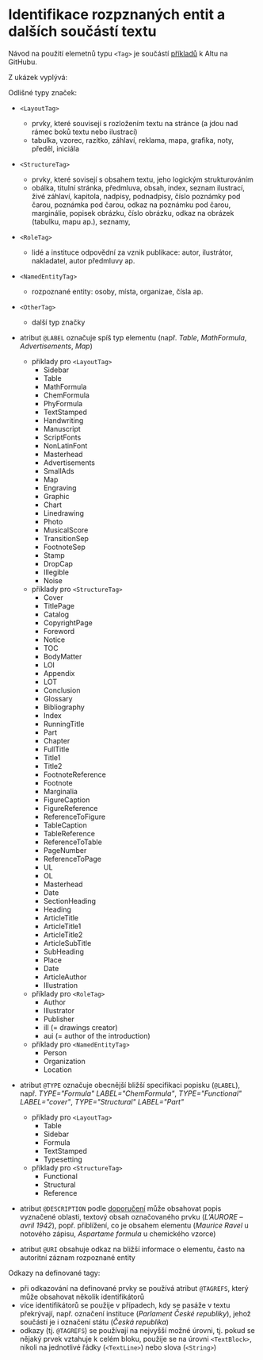 # Identifikace rozpznaných entit a dalších součástí textu

Návod na použití elemetnů typu `<Tag>` je součástí [příkladů](https://altoxml.github.io/documentation/use-cases/tags/ALTO_tags_usecases.html) k Altu na GitHubu.

Z ukázek vyplývá:

Odlišné typy značek:

- `<LayoutTag>`
  - prvky, které souvisejí s rozložením textu na stránce (a jdou nad rámec boků textu nebo ilustrací)
  - tabulka, vzorec, razítko, záhlaví, reklama, mapa, grafika, noty, předěl, iniciála    
- `<StructureTag>`
  - prvky, které sovisejí s obsahem textu, jeho logickým strukturováním
  - obálka, titulní stránka, předmluva, obsah, index, seznam ilustrací, živé záhlaví, kapitola, nadpisy, podnadpisy, číslo poznámky pod čarou, poznámka pod čarou, odkaz na poznámku pod čarou, marginálie, popisek obrázku, číslo obrázku, odkaz na obrázek (tabulku, mapu ap.), seznamy, 
- `<RoleTag>`
  - lidé a instituce odpovědní za vznik publikace: autor, ilustrátor, nakladatel, autor předmluvy ap. 
- `<NamedEntityTag>`
  - rozpoznané entity: osoby, místa, organizae, čísla ap. 
- `<OtherTag>`
  - další typ značky

- atribut `@LABEL` označuje spíš typ elementu (např. *Table*, *MathFormula*, *Advertisements*, *Map*)
  - příklady pro `<LayoutTag>`
    - Sidebar
    - Table
    - MathFormula
    - ChemFormula
    - PhyFormula
    - TextStamped
    - Handwriting
    - Manuscript
    - ScriptFonts
    - NonLatinFont
    - Masterhead
    - Advertisements
    - SmallAds
    - Map
    - Engraving
    - Graphic
    - Chart
    - Linedrawing
    - Photo
    - MusicalScore
    - TransitionSep
    - FootnoteSep
    - Stamp
    - DropCap
    - Illegible
    - Noise    
  - příklady pro `<StructureTag>`
    - Cover
    - TitlePage
    - Catalog
    - CopyrightPage
    - Foreword
    - Notice
    - TOC
    - BodyMatter
    - LOI
    - Appendix
    - LOT
    - Conclusion
    - Glossary
    - Bibliography
    - Index
    - RunningTitle
    - Part
    - Chapter
    - FullTitle
    - Title1
    - Title2
    - FootnoteReference
    - Footnote
    - Marginalia
    - FigureCaption
    - FigureReference
    - ReferenceToFigure
    - TableCaption
    - TableReference
    - ReferenceToTable
    - PageNumber
    - ReferenceToPage
    - UL
    - OL
    - Masterhead
    - Date
    - SectionHeading
    - Heading
    - ArticleTitle
    - ArticleTitle1
    - ArticleTitle2
    - ArticleSubTitle
    - SubHeading
    - Place
    - Date
    - ArticleAuthor
    - Illustration
  - příklady pro `<RoleTag>`
    - Author
    - Illustrator
    - Publisher
    - ill (= drawings creator)
    -  aui (= author of the introduction)
  - příklady pro `<NamedEntityTag>`
    - Person
    - Organization
    - Location    
- atribut `@TYPE` označuje obecnější bližší specifikaci popisku (`@LABEL`), např. *TYPE="Formula" LABEL="ChemFormula"*, *TYPE="Functional" LABEL="cover"*, *TYPE="Structural" LABEL="Part"*
  - příklady pro `<LayoutTag>`
    - Table
    - Sidebar
    - Formula
    - TextStamped
    - Typesetting
  - příklady pro `<StructureTag>`
    - Functional
    - Structural
    - Reference
- atribut `@DESCRIPTION` podle [doporučení](https://altoxml.github.io/documentation/use-cases/tags/ALTO_tags_usecases.html) může obsahovat popis vyznačené oblasti, textový obsah označovaného prvku (*L’AURORE – avril 1942*), popř. přiblížení, co je obsahem elementu (*Maurice Ravel* u notového zápisu, *Aspartame formula* u chemického vzorce)
- atribut `@URI` obsahuje odkaz na bližší informace o elementu, často na autoritní záznam rozpoznané entity

Odkazy na definované tagy:

- při odkazování na definované prvky se používá atribut `@TAGREFS`, který může obsahovat několik identifikátorů
- více identifikátorů se použije v případech, kdy se pasáže v textu překrývají, např. označení instituce (*Parlament České republiky*), jehož součástí je i označení státu (*Česká republika*) 
- odkazy (tj. `@TAGREFS`) se používají na nejvyšší možné úrovni, tj. pokud se nějaký prvek vztahuje k celém bloku, použije se na úrovni `<TextBlock>`, nikoli na jednotlivé řádky (`<TextLine>`) nebo slova (`<String>`)